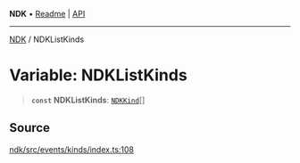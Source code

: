 **NDK** • [Readme](../README.md) \| [API](../globals.md)

***

[NDK](../README.md) / NDKListKinds

# Variable: NDKListKinds

> **`const`** **NDKListKinds**: [`NDKKind`](../enumerations/NDKKind.md)[]

## Source

[ndk/src/events/kinds/index.ts:108](https://github.com/nostr-dev-kit/ndk/blob/d04eef3/ndk/src/events/kinds/index.ts#L108)
